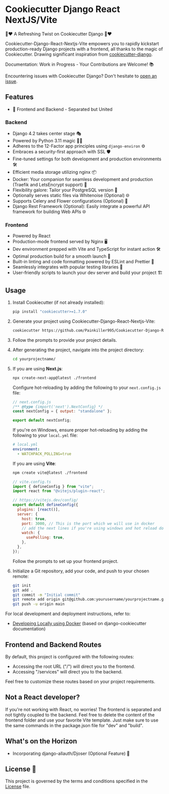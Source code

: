 # Cookiecutter Django React NextJS/Vite

🍪❤️ A Refreshing Twist on Cookiecutter Django 🍪❤️

Cookiecutter-Django-React-Nextjs-Vite empowers you to rapidly kickstart production-ready Django projects with a frontend, all thanks to the magic of Cookiecutter. Drawing significant inspiration from [cookiecutter-django](https://github.com/cookiecutter/cookiecutter-django).

Documentation: Work in Progress - Your Contributions are Welcome! 📚

Encountering issues with Cookiecutter Django? Don't hesitate to [open an issue](https://github.com/Painkiller995/Cookiecutter-Django-React-Nextjs-Vite/issues).

## Features

- 🚀 Frontend and Backend - Separated but United

### Backend

- Django 4.2 takes center stage 🎭
- Powered by Python 3.11 magic 🐍✨
- Adheres to the 12-Factor app principles using `django-environ` ⚙️
- Embraces a security-first approach with SSL 🛡️
- Fine-tuned settings for both development and production environments 🛠️
- Efficient media storage utilizing nginx 📦
- Docker: Your companion for seamless development and production (Traefik and LetsEncrypt support) 🐳
- Flexibility galore: Tailor your PostgreSQL version 🐘
- Optionally serves static files via Whitenoise (Optional) 🌐
- Supports Celery and Flower configurations (Optional) 🌸
- Django Rest Framework (Optional): Easily integrate a powerful API framework for building Web APIs 🌐

### Frontend

- Powered by React️
- Production-mode frontend served by Nginx 🖥️
- Dev environment prepped with Vite and TypeScript for instant action 🛠️
- Optimal production build for a smooth launch 🚀
- Built-in linting and code formatting powered by ESLint and Prettier 🧹
- Seamlessly integrates with popular testing libraries 🧪
- User-friendly scripts to launch your dev server and build your project 🏗️

## Usage

1. Install Cookiecutter (if not already installed):

   ```bash
   pip install "cookiecutter>=1.7.0"
   ```

2. Generate your project using Cookiecutter-Django-React-Nextjs-Vite:

   ```bash
   cookiecutter https://github.com/Painkiller995/Cookiecutter-Django-React-Nextjs-Vite
   ```

3. Follow the prompts to provide your project details.

4. After generating the project, navigate into the project directory:

   ```bash
   cd yourprojectname/
   ```

5. If you are using **Next.js**:

   ```bash
   npx create-next-app@latest ./frontend
   ```

   Configure hot-reloading by adding the following to your `next.config.js` file:

   ```javascript
   // next.config.js
   /** @type {import('next').NextConfig} */
   const nextConfig = { output: "standalone" };

   export default nextConfig;
   ```

   If you're on Windows, ensure proper hot-reloading by adding the following to your `local.yml` file:

   ```yaml
   # local.yml
   environment:
     - WATCHPACK_POLLING=true
   ```

   If you are using **Vite**:

   ```bash
   npm create vite@latest ./frontend
   ```

   ```javascript
   // vite.config.ts
   import { defineConfig } from "vite";
   import react from "@vitejs/plugin-react";

   // https://vitejs.dev/config/
   export default defineConfig({
     plugins: [react()],
     server: {
       host: true,
       port: 3000, // This is the port which we will use in docker
       // add the next lines if you're using windows and hot reload doesn't work
       watch: {
         usePolling: true,
       },
     },
   });
   ```

   Follow the prompts to set up your frontend project.

6. Initialize a Git repository, add your code, and push to your chosen remote:

   ```bash
   git init
   git add .
   git commit -m "Initial commit"
   git remote add origin git@github.com:yourusername/yourprojectname.git
   git push -u origin main
   ```

For local development and deployment instructions, refer to:

- [Developing Locally using Docker](https://cookiecutter-django.readthedocs.io/en/latest/developing-locally-docker.html) (based on django-cookiecutter documentation)

## Frontend and Backend Routes

By default, this project is configured with the following routes:

- Accessing the root URL ("/") will direct you to the frontend.
- Accessing "/services" will direct you to the backend.

Feel free to customize these routes based on your project requirements.

## Not a React developer?

If you're not working with React, no worries! The frontend is separated and not tightly coupled to the backend. Feel free to delete the content of the frontend folder and use your favorite Vite template. Just make sure to use the same commands in the package.json file for "dev" and "build".

## What's on the Horizon

- Incorporating django-allauth/Djoser (Optional Feature) 🔐

## License 📄

This project is governed by the terms and conditions specified in the [License](LICENSE) file.
